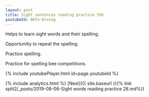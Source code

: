```yaml
---
layout: post
title: Sight sentences reading practice 356
youtubeId: BKTo-Qrxxag
---
```

 
 
Helps to learn sight words and their spelling.

Opportunitiy to repeat the spelling. 

Practice spelling. 
 
Practice for spelling bee competitions. 
 
{% include youtubePlayer.html id=page.youtubeId %}
 
 
{% include analytics.html %} 
[Next]({{ site.baseurl }}{% link  split2/_posts/2019-08-06-Sight words reading practice 28.md%})
 
